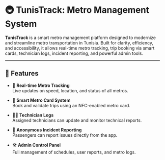 # 🚇 TunisTrack: Metro Management System

**TunisTrack** is a smart metro management platform designed to modernize and streamline metro transportation in Tunisia. Built for clarity, efficiency, and accessibility, it allows real-time metro tracking, trip booking via smart cards, technician logs, incident reporting, and powerful admin tools.

---

## 🌟 Features

- 🔄 **Real-time Metro Tracking**  
  Live updates on speed, location, and status of all metros.

- 🎫 **Smart Metro Card System**  
  Book and validate trips using an NFC-enabled metro card.

- 🧑‍🔧 **Technician Logs**  
  Assigned technicians can update and monitor technical reports.

- 🚨 **Anonymous Incident Reporting**  
  Passengers can report issues directly from the app.

- 🛠️ **Admin Control Panel**  
  Full management of schedules, user reports, and metro logs.
